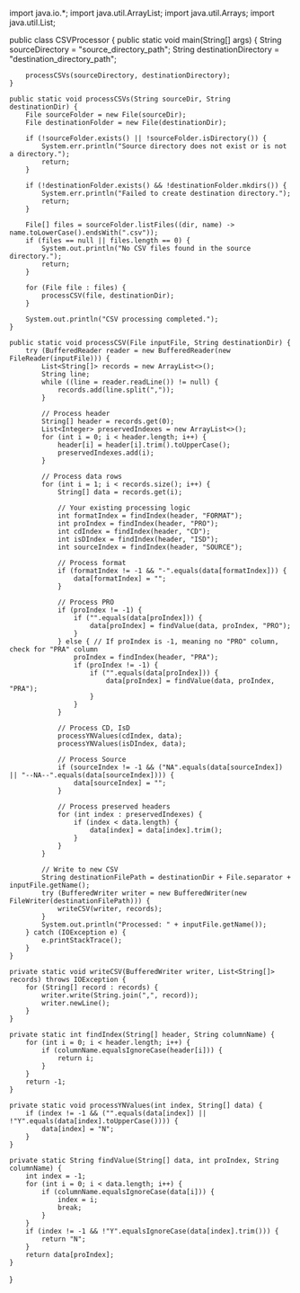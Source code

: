 import java.io.*;
import java.util.ArrayList;
import java.util.Arrays;
import java.util.List;

public class CSVProcessor {
    public static void main(String[] args) {
        String sourceDirectory = "source_directory_path";
        String destinationDirectory = "destination_directory_path";

        processCSVs(sourceDirectory, destinationDirectory);
    }

    public static void processCSVs(String sourceDir, String destinationDir) {
        File sourceFolder = new File(sourceDir);
        File destinationFolder = new File(destinationDir);

        if (!sourceFolder.exists() || !sourceFolder.isDirectory()) {
            System.err.println("Source directory does not exist or is not a directory.");
            return;
        }

        if (!destinationFolder.exists() && !destinationFolder.mkdirs()) {
            System.err.println("Failed to create destination directory.");
            return;
        }

        File[] files = sourceFolder.listFiles((dir, name) -> name.toLowerCase().endsWith(".csv"));
        if (files == null || files.length == 0) {
            System.out.println("No CSV files found in the source directory.");
            return;
        }

        for (File file : files) {
            processCSV(file, destinationDir);
        }

        System.out.println("CSV processing completed.");
    }

    public static void processCSV(File inputFile, String destinationDir) {
        try (BufferedReader reader = new BufferedReader(new FileReader(inputFile))) {
            List<String[]> records = new ArrayList<>();
            String line;
            while ((line = reader.readLine()) != null) {
                records.add(line.split(","));
            }

            // Process header
            String[] header = records.get(0);
            List<Integer> preservedIndexes = new ArrayList<>();
            for (int i = 0; i < header.length; i++) {
                header[i] = header[i].trim().toUpperCase();
                preservedIndexes.add(i);
            }

            // Process data rows
            for (int i = 1; i < records.size(); i++) {
                String[] data = records.get(i);

                // Your existing processing logic
                int formatIndex = findIndex(header, "FORMAT");
                int proIndex = findIndex(header, "PRO");
                int cdIndex = findIndex(header, "CD");
                int isDIndex = findIndex(header, "ISD");
                int sourceIndex = findIndex(header, "SOURCE");

                // Process format
                if (formatIndex != -1 && "-".equals(data[formatIndex])) {
                    data[formatIndex] = "";
                }

                // Process PRO
                if (proIndex != -1) {
                    if ("".equals(data[proIndex])) {
                        data[proIndex] = findValue(data, proIndex, "PRO");
                    }
                } else { // If proIndex is -1, meaning no "PRO" column, check for "PRA" column
                    proIndex = findIndex(header, "PRA");
                    if (proIndex != -1) {
                        if ("".equals(data[proIndex])) {
                            data[proIndex] = findValue(data, proIndex, "PRA");
                        }
                    }
                }

                // Process CD, IsD
                processYNValues(cdIndex, data);
                processYNValues(isDIndex, data);

                // Process Source
                if (sourceIndex != -1 && ("NA".equals(data[sourceIndex]) || "--NA--".equals(data[sourceIndex]))) {
                    data[sourceIndex] = "";
                }

                // Process preserved headers
                for (int index : preservedIndexes) {
                    if (index < data.length) {
                        data[index] = data[index].trim();
                    }
                }
            }

            // Write to new CSV
            String destinationFilePath = destinationDir + File.separator + inputFile.getName();
            try (BufferedWriter writer = new BufferedWriter(new FileWriter(destinationFilePath))) {
                writeCSV(writer, records);
            }
            System.out.println("Processed: " + inputFile.getName());
        } catch (IOException e) {
            e.printStackTrace();
        }
    }

    private static void writeCSV(BufferedWriter writer, List<String[]> records) throws IOException {
        for (String[] record : records) {
            writer.write(String.join(",", record));
            writer.newLine();
        }
    }

    private static int findIndex(String[] header, String columnName) {
        for (int i = 0; i < header.length; i++) {
            if (columnName.equalsIgnoreCase(header[i])) {
                return i;
            }
        }
        return -1;
    }

    private static void processYNValues(int index, String[] data) {
        if (index != -1 && ("".equals(data[index]) || !"Y".equals(data[index].toUpperCase()))) {
            data[index] = "N";
        }
    }

    private static String findValue(String[] data, int proIndex, String columnName) {
        int index = -1;
        for (int i = 0; i < data.length; i++) {
            if (columnName.equalsIgnoreCase(data[i])) {
                index = i;
                break;
            }
        }
        if (index != -1 && !"Y".equalsIgnoreCase(data[index].trim())) {
            return "N";
        }
        return data[proIndex];
    }
}
